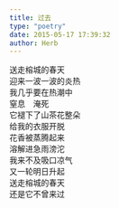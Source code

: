 ```yaml
---  
title: 过去  
type: "poetry"  
date: 2015-05-17 17:39:32  
author: Herb  
---  
```

送走榕城的春天  
迎来一波一波的炎热  
我几乎要在热潮中  
窒息　淹死  
它褪下了山茶花整朵  
给我的衣服开脱  
花香被蒸腾起来  
溶解进急雨滂沱  
我来不及吸口凉气  
又一轮明日升起  
送走榕城的春天  
还是它不曾来过
